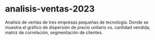 # analisis-ventas-2023
Analisis de ventas de tres empresas pequeñas de tecnología. Donde se muestra el gráfico de dispersión de precio unitario vs. cantidad vendida, matriz de correlación, segmentación de clientes.

